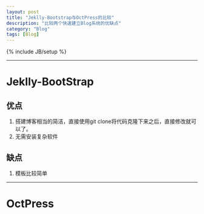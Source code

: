 ```yaml
---
layout: post
title: "Jeklly-Bootstrap与OctPress的比较"
description: "比较两个快速建立Blog系统的优缺点"
category: "Blog"
tags: [Blog]
---
```

{% include JB/setup %}

---

# Jeklly-BootStrap

## **优点**
1. 搭建博客相当的简洁，直接使用git clone将代码克隆下来之后，直接修改就可以了。
1. 无需安装复杂软件

## **缺点**
1. 模板比较简单

---

# OctPress



